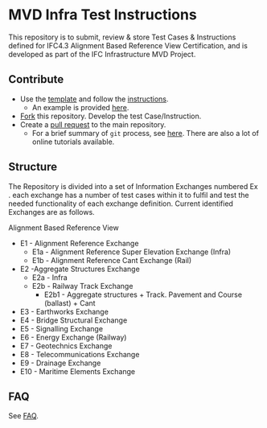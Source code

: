 # MVD Infra Test Instructions

This repository is to submit, review & store Test Cases & Instructions defined for IFC4.3 Alignment Based Reference View Certification, and is developed as part of the IFC Infrastructure MVD Project.

## Contribute
- Use the [template](./docs/test-instruction-template.md) and follow the [instructions](./docs/instructions.md).
    - An example is provided [here](./E2.1-Earthworks-Fill-01).
- [Fork](https://help.github.com/en/github/collaborating-with-issues-and-pull-requests/working-with-forks) this repository. 
Develop the test Case/Instruction. 
- Create a [pull request](https://help.github.com/en/github/collaborating-with-issues-and-pull-requests/creating-a-pull-request-from-a-fork) to the main repository.
    - For a brief summary of `git` process, see [here](https://github.com/tumcms/Open-Infra-Platform/blob/development/Documentation/markdown/GitProcess.md). There are also a lot of online tutorials available.

## Structure
The Repository is divided into a set of Information Exchanges numbered Ex . each exchange has a number of test cases within it to fulfil and test the needed functionality of each exchange definition. Current identified Exchanges are as follows.
 
Alignment Based Reference View
- E1 - Alignment Reference Exchange
  - E1a - Alignment Reference Super Elevation Exchange (Infra)
  - E1b - Alignment Reference Cant Exchange (Rail)
- E2 -Aggregate Structures Exchange
   - E2a - Infra
   - E2b - Railway Track Exchange
     - E2b1 - Aggregate structures + Track. Pavement and Course (ballast) + Cant
- E3 - Earthworks Exchange
- E4 - Bridge Structural Exchange
- E5 - Signalling Exchange
- E6 - Energy Exchange (Railway)
- E7 - Geotechnics Exchange
- E8 - Telecommunications Exchange
- E9 - Drainage Exchange
- E10 - Maritime Elements Exchange


## FAQ

See [FAQ](./docs/faq.md).
